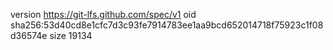 version https://git-lfs.github.com/spec/v1
oid sha256:53d40cd8e1cfc7d3c93fe7914783ee1aa9bcd652014718f75923c1f08d36574e
size 19134
